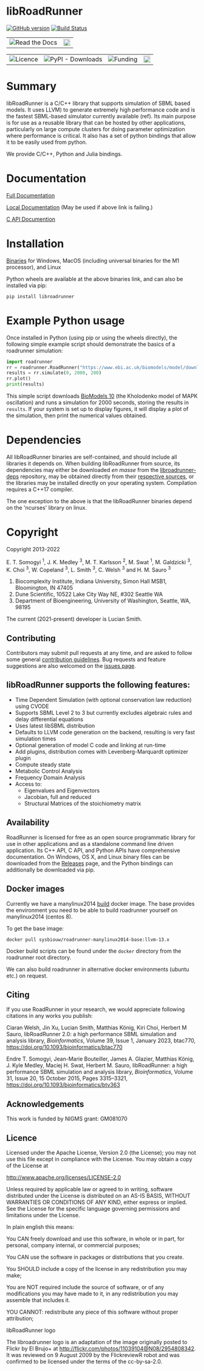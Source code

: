 # libRoadRunner
[![GitHub version](https://badge.fury.io/gh/sys-bio%2Froadrunner.svg)](http://badge.fury.io/gh/sys-bio%2Froadrunner)
[![Build Status](https://dev.azure.com/TheRoadrunnerProject/roadrunner/_apis/build/status/sys-bio.roadrunner?branchName=develop)](https://dev.azure.com/TheRoadrunnerProject/roadrunner/_build/latest?definitionId=8&branchName=develop)

<table style="width:100%">
  <tr>
    <td><img alt="Read the Docs" src="https://img.shields.io/readthedocs/roadrunner"></td>
    <td><a href="https://badge.fury.io/gh/sys-bio%2Froadrunner"><img src="https://badge.fury.io/gh/sys-bio%2Froadrunner.svg" alt="GitHub version" height="18"></a></td>
  </tr>
</table> 

 <table style="width:100%">
  <tr>
    <td><img alt="Licence", src="https://img.shields.io/badge/License-Apache%202.0-yellowgreen"</td>
    <td><img alt="PyPI - Downloads", src="https://img.shields.io/pypi/dm/roadrunner"></td>
    <td><img alt="Funding", src="https://img.shields.io/badge/Funding-NIH%20(GM123032)-blue"></td>
    <td><a href="https://badge.fury.io/py/tellurium"><img src="https://badge.fury.io/py/roadrunner.svg" alt="PyPI version" height="18"></a> </td>
   </tr>
</table> 

# Summary

libRoadRunner is a C/C++ library that supports simulation of SBML based models. It uses LLVM) to generate extremely high performance code and is the fastest SBML-based simulator currently available (ref). Its main purpose is for use as a reusable library that can be hosted by other applications, particularly on large compute clusters for doing parameter optimization where performance is critical. It also has a set of python bindings that allow it to be easily used from python. 

We provide C/C++, Python and Julia bindings.

# Documentation

[Full Documentation](https://libroadrunner.readthedocs.io)

[Local Documentation](http://sys-bio.github.io/roadrunner/)  (May be used if above link is failing.)

[C API Documention](https://sys-bio.github.io/roadrunner/OriginalDoxygenStyleDocs/html/index.html)

# Installation

[Binaries](https://github.com/sys-bio/roadrunner/releases) for Windows, MacOS (including universal binaries for the M1 processor), and Linux

Python wheels are available at the above binaries link, and can also be installed via pip:

`pip install libroadrunner`

# Example Python usage

Once installed in Python (using pip or using the wheels directly), the following simple example script should demonstrate the basics of a roadrunner simulation:

```python
import roadrunner
rr = roadrunner.RoadRunner("https://www.ebi.ac.uk/biomodels/model/download/BIOMD0000000010.2?filename=BIOMD0000000010_url.xml")
results = rr.simulate(0, 2000, 200)
rr.plot()
print(results)
```

This simple script downloads [BioModels 10](https://www.ebi.ac.uk/biomodels/BIOMD0000000010) (the Kholodenko model of MAPK oscillation) and runs a simulation for 2000 seconds, storing the results in `results`.  If your system is set up to display figures, it will display a plot of the simulation, then print the numerical values obtained.

# Dependencies

All libRoadRunner binaries are self-contained, and should include all libraries it depends on.  When building libRoadRunner from source, its dependencies may either be downloaded *en masse* from the [libroadrunner-deps](https://github.com/sys-bio/libroadrunner-deps) repository, may be obtained directly from their [respective sources](https://github.com/sys-bio/libroadrunner-deps/tree/release/third_party), or the libraries may be installed directly on your operating system.  Compilation requires a C++17 compiler.

The one exception to the above is that the libRoadRunner binaries depend on the 'ncurses' library on linux.


# Copyright

Copyright 2013-2022

E. T. Somogyi <sup>1</sup>, J. K. Medley <sup>3</sup>, M. T. Karlsson <sup>2</sup>, M. Swat <sup>1</sup>, M. Galdzicki <sup>3</sup>, K. Choi <sup>3</sup>, W. Copeland <sup>3</sup>, L. Smith <sup>3</sup>, C. Welsh <sup>3</sup> and H. M. Sauro <sup>3</sup>

1. Biocomplexity Institute, Indiana University, Simon Hall MSB1, Bloomington, IN 47405
2. Dune Scientific, 10522 Lake City Way NE, #302 Seattle WA
3. Department of Bioengineering, University of Washington, Seattle, WA, 98195

The current (2021-present) developer is Lucian Smith.

## Contributing

Contributors may submit pull requests at any time, and are asked to follow some general [contribution guidelines](https://github.com/sys-bio/roadrunner/wiki).  Bug requests and feature suggestions are also welcomed on the [issues page](https://github.com/sys-bio/roadrunner/issues).

## libRoadRunner supports the following features:

* Time Dependent Simulation (with optional conservation law reduction) using CVODE
* Supports SBML Level 2 to 3 but currently excludes algebraic rules and delay differential equations
* Uses latest libSBML distribution
* Defaults to LLVM code generation on the backend, resulting is very fast simulation times
* Optional generation of model C code and linking at run-time
* Add plugins, distribution comes with Levenberg-Marquardt optimizer plugin
* Compute steady state
* Metabolic Control Analysis
* Frequency Domain Analysis
* Access to:
  * Eigenvalues and Eigenvectors
  * Jacobian, full and reduced
  * Structural Matrices of the stoichiometry matrix


## Availability

RoadRunner is licensed for free as an open source programmatic library for use in other 
applications and as a standalone command line driven application. Its C++ API, C API, and 
Python APIs have comprehensive documentation. On Windows, OS X, and Linux binary files can be 
downloaded from the [Releases](https://github.com/sys-bio/roadrunner/releases) page, and the 
Python bindings can additionally be downloaded via pip. 


## Docker images
Currently we have a manylinux2014 [build](https://hub.docker.com/repository/docker/sysbiouw/roadrunner-manylinux2014-base) docker image. The 
base provides the environment you need to be able to build roadrunner yourself on manylinux2014 (centos 8).  

To get the base image: 

`docker pull sysbiouw/roadrunner-manylinux2014-base:llvm-13.x`

Docker build scripts can be found under the `docker` directory from the roadrunner
root directory. 

We can also build roadrunner in alternative docker environments (ubuntu etc.) on request. 

## Citing

If you use RoadRunner in your research, we would appreciate following citations in any works you publish:

Ciaran Welsh, Jin Xu, Lucian Smith, Matthias König, Kiri Choi, Herbert M Sauro, libRoadRunner 2.0: a high performance SBML simulation and analysis library, *Bioinformatics*, Volume 39, Issue 1, January 2023, btac770, https://doi.org/10.1093/bioinformatics/btac770

Endre T. Somogyi, Jean-Marie Bouteiller, James A. Glazier, Matthias König, J. Kyle Medley, Maciej H. Swat, Herbert M. Sauro, libRoadRunner: a high performance SBML simulation and analysis library, *Bioinformatics*, Volume 31, Issue 20, 15 October 2015, Pages 3315–3321, https://doi.org/10.1093/bioinformatics/btv363

## Acknowledgements

This work is funded by NIGMS grant: GM081070

## Licence

Licensed under the Apache License, Version 2.0 (the License); you may not use this 
file except in compliance with the License. You may obtain a copy of the License at

http://www.apache.org/licenses/LICENSE-2.0

Unless required by applicable law or agreed to in writing, software distributed 
under the License is distributed on an AS-IS BASIS, WITHOUT WARRANTIES OR CONDITIONS 
OF ANY KIND, either express or implied. See the License for the specific language 
governing permissions and limitations under the License.

In plain english this means:

You CAN freely download and use this software, in whole or in part, for personal, 
company internal, or commercial purposes;

You CAN use the software in packages or distributions that you create.

You SHOULD include a copy of the license in any redistribution you may make;

You are NOT required include the source of software, or of any modifications you may 
have made to it, in any redistribution you may assemble that includes it.

YOU CANNOT: redistribute any piece of this software without proper attribution;

 
  

libRoadRunner logo

  The libroadrunner logo is an adaptation of the image originally posted to Flickr by 
  El Brujo+ at http://flickr.com/photos/11039104@N08/2954808342. It was reviewed on 
  9 August 2009 by the FlickreviewR robot and was confirmed to be licensed under the 
  terms of the cc-by-sa-2.0.
